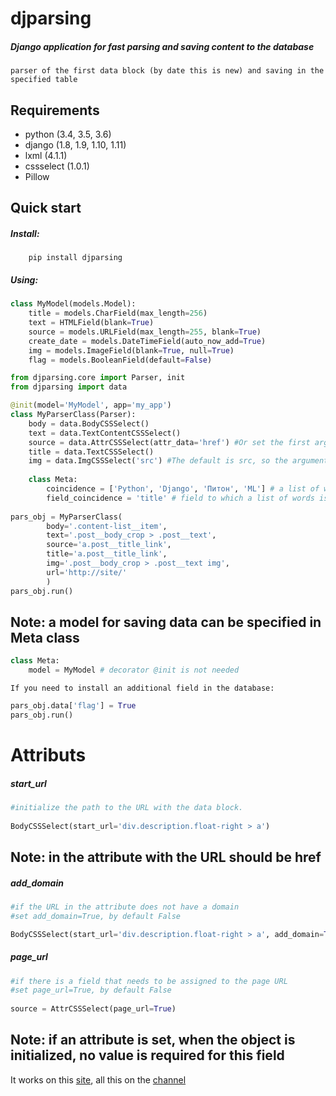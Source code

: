 djparsing 
===========
##### Django application for fast parsing and saving content to the database
    parser of the first data block (by date this is new) and saving in the specified table
Requirements
-----------
* python (3.4, 3.5, 3.6)
* django (1.8, 1.9, 1.10, 1.11)
* lxml (4.1.1)
* cssselect (1.0.1)
* Pillow         

Quick start
-----------
##### Install:
        pip install djparsing
##### Using:
```python
class MyModel(models.Model):
    title = models.CharField(max_length=256)
    text = HTMLField(blank=True)
    source = models.URLField(max_length=255, blank=True)
    create_date = models.DateTimeField(auto_now_add=True)
    img = models.ImageField(blank=True, null=True)
    flag = models.BooleanField(default=False)
```
```python
from djparsing.core import Parser, init
from djparsing import data

@init(model='MyModel', app='my_app')
class MyParserClass(Parser):
    body = data.BodyCSSSelect()
    text = data.TextContentCSSSelect()
    source = data.AttrCSSSelect(attr_data='href') #Or set the first argument AttrCSSSelect('href')
    title = data.TextCSSSelect()
    img = data.ImgCSSSelect('src') #The default is src, so the argument is optional. can ImgCSSSelect()
    
    class Meta:
        coincidence = ['Python', 'Django', 'Питон', 'ML'] # a list of words for the condition that the data fit
        field_coincidence = 'title' # field to which a list of words is used
    
pars_obj = MyParserClass(
        body='.content-list__item',
        text='.post__body_crop > .post__text',
        source='a.post__title_link',
        title='a.post__title_link',
        img='.post__body_crop > .post__text img',
        url='http://site/'
        )
pars_obj.run()
```
Note: a model for saving data can be specified in Meta class
------
```python
class Meta:
    model = MyModel # decorator @init is not needed
```
    If you need to install an additional field in the database:
```python
pars_obj.data['flag'] = True
pars_obj.run()
```
Attributs
=========
##### start_url

```python
#initialize the path to the URL with the data block.
 
BodyCSSSelect(start_url='div.description.float-right > a')
```
Note: in the attribute with the URL should be href
-------
##### add_domain
```python
#if the URL in the attribute does not have a domain
#set add_domain=True, by default False

BodyCSSSelect(start_url='div.description.float-right > a', add_domain=True)
```
##### page_url
```python
#if there is a field that needs to be assigned to the page URL
#set page_url=True, by default False
    
source = AttrCSSSelect(page_url=True)
```
Note: if an attribute is set, when the object is initialized, no value is required for this field
-------
It works on this [site](http://pythoff.com/), all this on the [channel](https://telegram.me/python_all)
